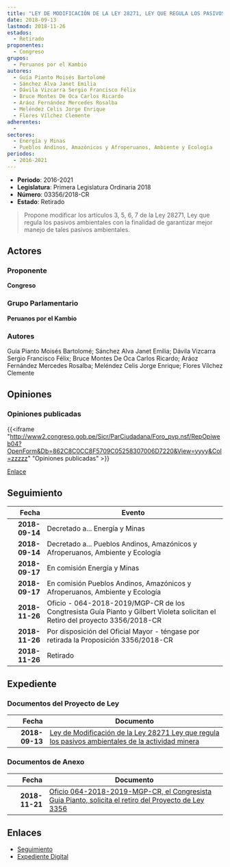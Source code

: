 ```yaml
---
title: "LEY DE MODIFICACIÓN DE LA LEY 28271, LEY QUE REGULA LOS PASIVOS AMBIENTALES DE LA ACTIVIDAD MINERA"
date: 2018-09-13
lastmod: 2018-11-26
estados: 
  - Retirado
proponentes: 
  - Congreso
grupos: 
  - Peruanos por el Kambio
autores: 
  - Guía Pianto Moisés Bartolomé
  - Sánchez Alva Janet Emilia
  - Dávila Vizcarra Sergio Francisco Félix
  - Bruce Montes De Oca Carlos Ricardo
  - Aráoz Fernández Mercedes Rosalba
  - Meléndez Celis Jorge Enrique
  - Flores Vílchez Clemente
adherentes: 
  - 
sectores: 
  - Energía y Minas
  - Pueblos Andinos, Amazónicos y Afroperuanos, Ambiente y Ecología
periodos: 
  - 2016-2021
---
```


- **Periodo**: 2016-2021
- **Legislatura**: Primera Legislatura Ordinaria 2018
- **Número**: 03356/2018-CR
- **Estado**: Retirado

> Propone modificar los artículos 3, 5, 6, 7 de la Ley 28271, Ley que regula los pasivos ambientales con la finalidad de garantizar mejor manejo de tales pasivos ambientales.


## Actores

### Proponente

**Congreso**

### Grupo Parlamentario

**Peruanos por el Kambio**

### Autores

Guía Pianto Moisés Bartolomé; Sánchez Alva Janet Emilia; Dávila Vizcarra Sergio Francisco Félix; Bruce Montes De Oca Carlos Ricardo; Aráoz Fernández Mercedes Rosalba; Meléndez Celis Jorge Enrique; Flores Vílchez Clemente


## Opiniones

### Opiniones publicadas

{{<iframe "http://www2.congreso.gob.pe/Sicr/ParCiudadana/Foro_pvp.nsf/RepOpiweb04?OpenForm&Db=862C8C0CC8F5709C05258307006D7220&View=yyyy&Col=zzzzz" "Opiniones publicadas" >}}

[Enlace](http://www2.congreso.gob.pe/Sicr/ParCiudadana/Foro_pvp.nsf/RepOpiweb04?OpenForm&Db=862C8C0CC8F5709C05258307006D7220&View=yyyy&Col=zzzzz)

## Seguimiento

| Fecha | Evento |
|------:|--------|
| **2018-09-14** | Decretado a... Energía y Minas|
| **2018-09-14** | Decretado a... Pueblos Andinos, Amazónicos y Afroperuanos, Ambiente y Ecología|
| **2018-09-17** | En comisión Energía y Minas|
| **2018-09-17** | En comisión Pueblos Andinos, Amazónicos y Afroperuanos, Ambiente y Ecología|
| **2018-11-26** | Oficio - 064-2018-2019/MGP-CR de los Congtresista Guía Pianto y Gilbert Violeta solicitan el Retiro del proyecto 3356/2018-CR|
| **2018-11-26** | Por disposición del Oficial Mayor - téngase por retirada la Proposición 3356/2018-CR|
| **2018-11-26** | Retirado|


## Expediente


### Documentos del Proyecto de Ley

| Fecha | Documento |
|------:|--------|
| **2018-09-13** | [Ley de Modificación de la Ley 28271 Ley que regula los pasivos ambientales de la actividad minera](http://www.leyes.congreso.gob.pe/Documentos/2016_2021/Proyectos_de_Ley_y_de_Resoluciones_Legislativas/PL0335620180913..PDF) |

### Documentos de Anexo

| Fecha | Documento |
|------:|--------|
| **2018-11-21** | [Oficio 064-2018-2019-MGP-CR, el Congresista Guia Pianto, solicita el retiro del Proyecto de Ley 3356](http://www.leyes.congreso.gob.pe/Documentos/2016_2021/Retiro_de_Proyecto/OFICIO-064-2018-2019-MGP-CR.pdf) |

## Enlaces 

- [Seguimiento](http://www2.congreso.gob.pe/Sicr/TraDocEstProc/CLProLey2016.nsf/f7fff46988ca05b1052578e100829cc7/e02e7fdbed50584805258307006a176d?OpenDocument)
- [Expediente Digital](http://www2.congreso.gob.pe/Sicr/TraDocEstProc/CLProLey2016.nsf/f7fff46988ca05b1052578e100829cc7/e02e7fdbed50584805258307006a176d?OpenDocument&Click=05257FB7005EB655.eb71d0cf91d8294e05256cdf006b5706/$Body/0.1C6C)
